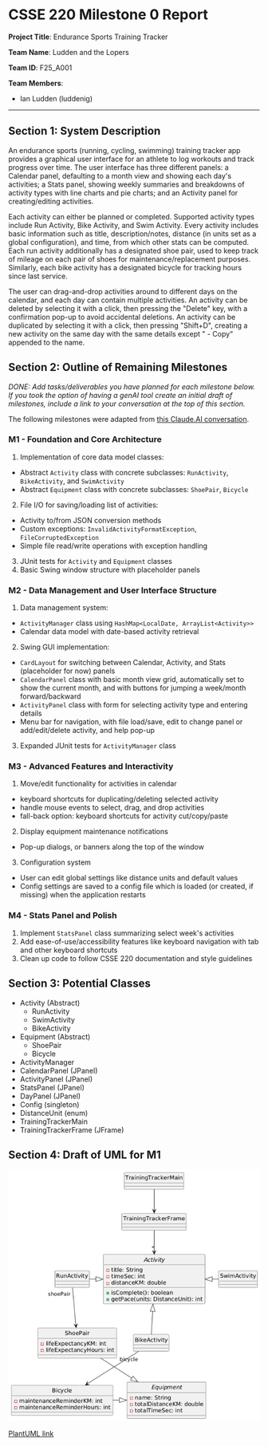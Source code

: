 # CSSE 220 Milestone 0 Report
**Project Title**: Endurance Sports Training Tracker

**Team Name**: Ludden and the Lopers

**Team ID**: F25_A001

**Team Members**: 
- Ian Ludden (luddenig)

---
## Section 1: System Description
An endurance sports (running, cycling, swimming) training tracker app provides a graphical user interface for an athlete to log workouts and track progress over time. The user interface has three different panels: a Calendar panel, defaulting to a month view and showing each day's activities; a Stats panel, showing weekly summaries and breakdowns of activity types with line charts and pie charts; and an Activity panel for creating/editing activities. 

Each activity can either be planned or completed. Supported activity types include Run Activity, Bike Activity, and Swim Activity. Every activity includes basic information such as title, description/notes, distance (in units set as a global configuration), and time, from which other stats can be computed. Each run activity additionally has a designated shoe pair, used to keep track of mileage on each pair of shoes for maintenance/replacement purposes. Similarly, each bike activity has a designated bicycle for tracking hours since last service. 

The user can drag-and-drop activities around to different days on the calendar, and each day can contain multiple activities. An activity can be deleted by selecting it with a click, then pressing the "Delete" key, with a confirmation pop-up to avoid accidental deletions. An activity can be duplicated by selecting it with a click, then pressing "Shift+D", creating a new activity on the same day with the same details except " - Copy" appended to the name. 

## Section 2: Outline of Remaining Milestones
*DONE: Add tasks/deliverables you have planned for each milestone below. If you took the option of having a genAI tool create an initial draft of milestones, include a link to your conversation at the top of this section.*

The following milestones were adapted from [this Claude.AI conversation](https://claude.ai/share/6f0721ba-9b3b-4b05-a5fc-9283f5f372d0). 

### M1 - Foundation and Core Architecture
1. Implementation of core data model classes: 
  - Abstract `Activity` class with concrete subclasses: `RunActivity`, `BikeActivity`, and `SwimActivity`
  - Abstract `Equipment` class with concrete subclasses: `ShoePair`, `Bicycle`
2. File I/O for saving/loading list of activities: 
  - Activity to/from JSON conversion methods
  - Custom exceptions: `InvalidActivityFormatException`, `FileCorruptedException`
  - Simple file read/write operations with exception handling
3. JUnit tests for `Activity` and `Equipment` classes
4. Basic Swing window structure with placeholder panels

### M2 - Data Management and User Interface Structure
1. Data management system: 
  - `ActivityManager` class using `HashMap<LocalDate, ArrayList<Activity>>`
  - Calendar data model with date-based activity retrieval
2. Swing GUI implementation:
  - `CardLayout` for switching between Calendar, Activity, and Stats (placeholder for now) panels
  - `CalendarPanel` class with basic month view grid, automatically set to show the current month, and with buttons for jumping a week/month forward/backward
  - `ActivityPanel` class with form for selecting activity type and entering details
  - Menu bar for navigation, with file load/save, edit to change panel or add/edit/delete activity, and help pop-up
3. Expanded JUnit tests for `ActivityManager` class

### M3 - Advanced Features and Interactivity
1. Move/edit functionality for activities in calendar
  - keyboard shortcuts for duplicating/deleting selected activity
  - handle mouse events to select, drag, and drop activities
  - fall-back option: keyboard shortcuts for activity cut/copy/paste
2. Display equipment maintenance notifications
  - Pop-up dialogs, or banners along the top of the window
3. Configuration system
  - User can edit global settings like distance units and default values
  - Config settings are saved to a config file which is loaded (or created, if missing) when the application restarts

### M4 - Stats Panel and Polish
1. Implement `StatsPanel` class summarizing select week's activities
2. Add ease-of-use/accessibility features like keyboard navigation with tab and other keyboard shortcuts
3. Clean up code to follow CSSE 220 documentation and style guidelines

## Section 3: Potential Classes
- Activity (Abstract)
    - RunActivity
    - SwimActivity
    - BikeActivity
- Equipment (Abstract)
    - ShoePair
    - Bicycle
- ActivityManager
- CalendarPanel (JPanel)
- ActivityPanel (JPanel)
- StatsPanel (JPanel)
- DayPanel (JPanel)
- Config (singleton)
- DistanceUnit (enum)
- TrainingTrackerMain
- TrainingTrackerFrame (JFrame)

## Section 4: Draft of UML for M1
![UML class diagram for M1](./m0reportUML.png)

[PlantUML link](https://www.plantuml.com/plantuml/uml/TPBXJi8m4CU_zocQVGB9Nc0V22eO4qD263v0rnrueUrcUrKNzTtjs1YhuXV8tR_tozqlMpWIbhnMp1tHrC8ApHqr2iAlHNbAc5J2ERwp0WsQG_YNHx3hKF5FzlrF_118qENN1jCodLyTOKmKZaA3UCUzbOHlI4rWfOIa8ECvsJ3LbXfoa1b7GomjqP4m4fxM6IyhNoXWCtJtbQuL44oc6I-gIe4mR7O0sWW94s-GNCQN_UHpAASTRLWxtkwqTtAJ35kThzzwSswDfTpX4UB--67wDR-0egUfhwCmVqTz2HNiAOf_ErkzUgmr66gb6Q77pYeIQlbNLHViHaRvvOpyfOADGDlY5EvXzL63R0bD87Jsu_PZvQthaf4BsKW5BKEBa81fLzY2HbE27K1NifWsBDCg62vbFJxknhuJruycwNouAHQV51qcENsWFPCjm9HUgny0)
